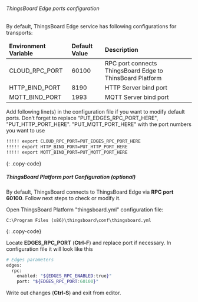###### ThingsBoard Edge ports configuration
By default, ThingsBoard Edge service has following configurations for transports:

<table>
  <thead>
      <tr>
          <td><b>Environment Variable</b></td><td><b>Default Value</b></td><td><b>Description</b></td>
      </tr>
  </thead>
  <tbody>
      <tr>
          <td>CLOUD_RPC_PORT</td>
          <td>60100</td>
          <td>RPC port connects ThingsBoard Edge to ThinsBoard Platform</td>
      </tr>
      <tr>
           <td>HTTP_BIND_PORT</td>
           <td>8190</td>
           <td>HTTP Server bind port</td>
        </tr>
       <tr>
          <td>MQTT_BIND_PORT</td>
          <td>1993</td>
          <td>MQTT Server bind port</td>
      </tr>
  </tbody>
</table>
      
     
Add following line(s) in the configuration file if you want to modify default ports. 
Don’t forget to replace “PUT_EDGES_RPC_PORT_HERE", "PUT_HTTP_PORT_HERE". "PUT_MQTT_PORT_HERE" with the port numbers you want to use

``` bash
!!!!! export CLOUD_RPC_PORT=PUT_EDGES_RPC_PORT_HERE
!!!!! export HTTP_BIND_PORT=PUT_HTTP_PORT_HERE
!!!!! export MQTT_BIND_PORT=PUT_MQTT_PORT_HERE
``` 
{: .copy-code}

##### ThingsBoard Platform port Configuration (optional)

By default, ThingsBoard connects to ThingsBoard Edge via **RPC port 60100**. 
Follow next steps to check or modify it.

Open ThingsBoard Platform "thingsboard.yml" configuration file: 

```text 
C:\Program Files (x86)\thingsboard\conf\thingsboard.yml
``` 
{: .copy-code}

Locate **EDGES_RPC_PORT** (**Ctrl-F**) and replace port if necessary. 
In configuration file it will look like this
``` bash
# Edges parameters
edges:
  rpc:
    enabled: "${EDGES_RPC_ENABLED:true}"
    port: "${EDGES_RPC_PORT:60100}"
``` 
Write out changes (**Ctrl-S**) and exit from editor.
